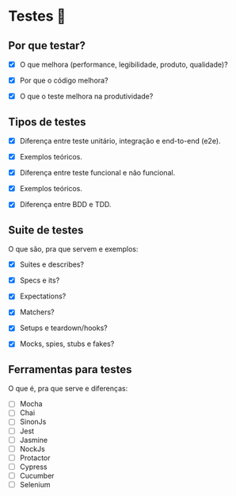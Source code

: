 # Testes :penguin:

## Por que testar?
- [x] O que melhora (performance, legibilidade, produto, qualidade)?
- [x] Por que o código melhora?
- [x] O que o teste melhora na produtividade?


## Tipos de testes
- [x] Diferença entre teste unitário, integração e end-to-end (e2e).
- [x] Exemplos teóricos.
- [x] Diferença entre teste funcional e não funcional.
- [x] Exemplos teóricos.
- [x] Diferença entre BDD e TDD.


## Suite de testes

O que são, pra que servem e exemplos:

- [x] Suites e describes?
- [x] Specs e its?
- [x] Expectations?
- [x] Matchers?
- [x] Setups e teardown/hooks?
- [x] Mocks, spies, stubs e fakes?


## Ferramentas para testes

O que é, pra que serve e diferenças:

- [ ] Mocha
- [ ] Chai
- [ ] SinonJs
- [ ] Jest
- [ ] Jasmine
- [ ] NockJs
- [ ] Protactor
- [ ] Cypress
- [ ] Cucumber
- [ ] Selenium
